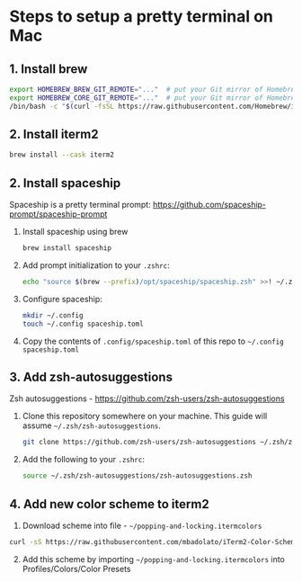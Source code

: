 # Steps to setup a pretty terminal on Mac

## 1. Install brew
```sh
export HOMEBREW_BREW_GIT_REMOTE="..."  # put your Git mirror of Homebrew/brew here
export HOMEBREW_CORE_GIT_REMOTE="..."  # put your Git mirror of Homebrew/homebrew-core here
/bin/bash -c "$(curl -fsSL https://raw.githubusercontent.com/Homebrew/install/master/install.sh)"
```

## 2. Install iterm2

```sh
brew install --cask iterm2
```

## 2. Install spaceship
Spaceship is a pretty terminal prompt: https://github.com/spaceship-prompt/spaceship-prompt

1. Install spaceship using brew

    ```sh
    brew install spaceship
    ```

2. Add prompt initialization to your `.zshrc`:

    ```sh
    echo "source $(brew --prefix)/opt/spaceship/spaceship.zsh" >>! ~/.zshrc
    ```

3. Configure spaceship:

    ```sh
    mkdir ~/.config
    touch ~/.config spaceship.toml
    ```

4. Copy the contents of `.config/spaceship.toml` of this repo to `~/.config spaceship.toml`

## 3. Add zsh-autosuggestions
Zsh autosuggestions - https://github.com/zsh-users/zsh-autosuggestions

1. Clone this repository somewhere on your machine. This guide will assume `~/.zsh/zsh-autosuggestions`.

    ```sh
    git clone https://github.com/zsh-users/zsh-autosuggestions ~/.zsh/zsh-autosuggestions
    ```

2. Add the following to your `.zshrc`:

    ```sh
    source ~/.zsh/zsh-autosuggestions/zsh-autosuggestions.zsh
    ```

## 4. Add new color scheme to iterm2

1. Download scheme into file - `~/popping-and-locking.itermcolors`

```sh
curl -sS https://raw.githubusercontent.com/mbadolato/iTerm2-Color-Schemes/master/schemes/Popping%20and%20Locking.itermcolors > ~/popping-and-locking.itermcolors
```

2. Add this scheme by importing `~/popping-and-locking.itermcolors` into Profiles/Colors/Color Presets
